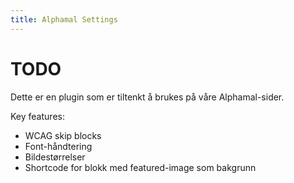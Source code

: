 ```yaml
--- 
title: Alphamal Settings
---
```


# TODO

Dette er en plugin som er tiltenkt å brukes på våre Alphamal-sider.

Key features:
* WCAG skip blocks
* Font-håndtering
* Bildestørrelser
* Shortcode for blokk med featured-image som bakgrunn
<!--stackedit_data:
eyJoaXN0b3J5IjpbMTgxNTc3MzI4OV19
-->